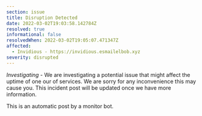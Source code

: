```yaml
---
section: issue
title: Disruption Detected
date: 2022-03-02T19:03:58.142784Z
resolved: true
informational: false
resolvedWhen: 2022-03-02T19:05:07.471347Z
affected:
  - Invidious - https://invidious.esmailelbob.xyz
severity: disrupted
---
```

*Investigating* - We are investigating a potential issue that might affect the uptime of one our of services. We are sorry for any inconvenience this may cause you. This incident post will be updated once we have more information.

This is an automatic post by a monitor bot.
        